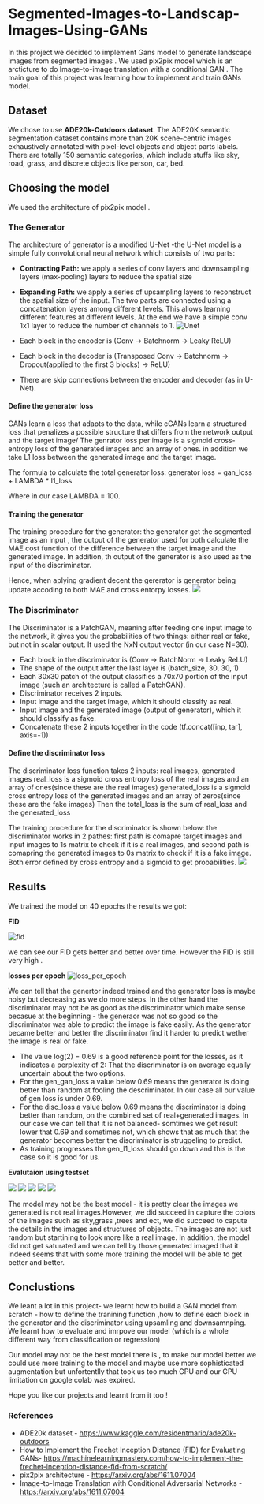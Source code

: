 # Segmented-Images-to-Landscap-Images-Using-GANs
In this project we decided to implement Gans model to generate landscape images from segmented images . We used pix2pix model which is an arcticture to do Image-to-image translation with a conditional GAN .
The main goal of this project was learning how to implement and train GANs model. 

## Dataset
We chose to use **ADE20k-Outdoors dataset**. The ADE20K semantic segmentation dataset contains more than 20K scene-centric images exhaustively annotated with pixel-level objects and object parts labels. There are totally 150 semantic categories, which include stuffs like sky, road, grass, and discrete objects like person, car, bed.

## Choosing the model
We used the architecture of pix2pix model .
### The Generator 
The architecture of generator is a modified U-Net -the U-Net model is a simple fully convolutional neural network which consists of two parts:
* **Contracting Path:** we apply a series of conv layers and downsampling layers (max-pooling) layers to reduce the spatial size

* **Expanding Path:** we apply a series of upsampling layers to reconstruct the spatial size of the input. The two parts are connected using a concatenation layers among different levels. This allows learning different features at different levels. At the end we have a simple conv 1x1 layer to reduce the number of channels to 1.
![Unet](https://github.com/shaniklein/Segmented-Images-to-Landscap-Images-Using-GANs/blob/main/images/Unet.png)

* Each block in the encoder is (Conv -> Batchnorm -> Leaky ReLU)
* Each block in the decoder is (Transposed Conv -> Batchnorm -> Dropout(applied to the first 3 blocks) -> ReLU)
* There are skip connections between the encoder and decoder (as in U-Net).

#### Define the generator loss
GANs learn a loss that adapts to the data, while cGANs learn a structured loss that penalizes a possible structure that differs from the network output and the target image/
The genrator loss per image is a sigmoid cross-entropy loss of the generated images and an array of ones.
in addition we take L1 loss between the generated image and the target image.

The formula to calculate the total generator loss: generator loss = gan_loss + LAMBDA * l1_loss

Where in our case LAMBDA = 100.

#### Training the generator
The training procedure for the generator: the generator get the segmented image as an input , the output of the generator used for both calculate the MAE cost function of the difference between the target image and the generated image. In addition, th output of the generator is also used as the input of the discriminator.

Hence, when aplying gradient decent the gererator is generator being update accoding to both MAE and cross entorpy losses.
![](https://github.com/shaniklein/Segmented-Images-to-Landscap-Images-Using-GANs/blob/main/images/gen_loss.png)

### The Discriminator
The Discriminator is a PatchGAN, meaning after feeding one input image to the network, it gives you the probabilities of two things: either real or fake, but not in scalar output. It used the NxN output vector (in our case N=30).

* Each block in the discriminator is (Conv -> BatchNorm -> Leaky ReLU)
* The shape of the output after the last layer is (batch_size, 30, 30, 1)
* Each 30x30 patch of the output classifies a 70x70 portion of the input image (such an architecture is called a PatchGAN).
* Discriminator receives 2 inputs.
* Input image and the target image, which it should classify as real.
* Input image and the generated image (output of generator), which it should classify as fake.
* Concatenate these 2 inputs together in the code (tf.concat([inp, tar], axis=-1))

#### Define the discriminator loss

The discriminator loss function takes 2 inputs: real images, generated images
real_loss is a sigmoid cross entropy loss of the real images and an array of ones(since these are the real images)
generated_loss is a sigmoid cross entropy loss of the generated images and an array of zeros(since these are the fake images)
Then the total_loss is the sum of real_loss and the generated_loss


The training procedure for the discriminator is shown below: the discriminator works in 2 pathes: first path is comapre target images and input images to 1s matrix to check if it is a real images, and second path is comapring the generated images to 0s matrix to check if it is a fake image. Both error defined by cross entropy and a sigmoid to get probabilities.
![](https://github.com/shaniklein/Segmented-Images-to-Landscap-Images-Using-GANs/blob/main/images/disc_loss.png)

## Results
We trained the model on 40 epochs the results we got:

**FID**

![fid](https://github.com/shaniklein/Segmented-Images-to-Landscap-Images-Using-GANs/blob/main/images/fid.png)

we can see our FID gets better and better over time. However the FID is still very high .

**losses per epoch**
![loss_per_epoch](https://github.com/shaniklein/Segmented-Images-to-Landscap-Images-Using-GANs/blob/main/images/loss_per_epoch.png)


We can tell that the genertor indeed trained and the generator loss is maybe noisy but decreasing as we do more steps. In the other hand the discriminator may not be as good as the discriminator which make sense becasue at the beginning - the generaor was not so good so the discriminator was able to predict the image is fake easily. As the generator became better and better the discriminator find it harder to predict wether the image is real or fake.

* The value log(2) = 0.69 is a good reference point for the losses, as it indicates a perplexity of 2: That the discriminator is on average equally uncertain about the two options.
* For the gen_gan_loss a value below 0.69 means the generator is doing better than random at fooling the descriminator. In our case all our value of gen loss is under 0.69.
* For the disc_loss a value below 0.69 means the discriminator is doing better than random, on the combined set of real+generated images. In our case we can tell that it is not balanced- somtimes we get result lower that 0.69 and sometimes not, which shows that as much that the generator becomes better the discriminator is struggeling to predict.
* As training progresses the gen_l1_loss should go down and this is the case so it is good for us.

**Evalutaion using testset**

![](https://github.com/shaniklein/Segmented-Images-to-Landscap-Images-Using-GANs/blob/main/images/results.png)
![](https://github.com/shaniklein/Segmented-Images-to-Landscap-Images-Using-GANs/blob/main/images/results2.png)
![](https://github.com/shaniklein/Segmented-Images-to-Landscap-Images-Using-GANs/blob/main/images/results3.png)
![](https://github.com/shaniklein/Segmented-Images-to-Landscap-Images-Using-GANs/blob/main/images/results4.png)
![](https://github.com/shaniklein/Segmented-Images-to-Landscap-Images-Using-GANs/blob/main/images/results5.png)


The model may not be the best model - it is pretty clear the images we generated is not real images.However, we did succeed in capture the colors of the images such as sky,grass ,trees and ect, we did succeed to capute the details in the images and structures of objects. The images are not just random but startining to look more like a real image. In addition, the model did not get saturated and we can tell by those generated imaged that it indeed seems that with some more training the model will be able to get better and better.
## Conclustions
We leant a lot in this project- we learnt how to build a GAN model from scratch - how to define the tranining function ,how to define each block in the generator and the discriminator using upsamling and downsamnping. We learnt how to evaluate and imrpove our model (which is a whole different way from classification or regression)

Our model may not be the best model there is , to make our model better we could use more training to the model and maybe use more sophisticated augmentation but unfortentlly that took us too much GPU and our GPU limitation on google colab was expired.

Hope you like our projects and learnt from it too !



### References
* ADE20k dataset - https://www.kaggle.com/residentmario/ade20k-outdoors
* How to Implement the Frechet Inception Distance (FID) for Evaluating GANs- https://machinelearningmastery.com/how-to-implement-the-frechet-inception-distance-fid-from-scratch/
* pix2pix architecture - https://arxiv.org/abs/1611.07004
* Image-to-Image Translation with Conditional Adversarial Networks - https://arxiv.org/abs/1611.07004
